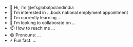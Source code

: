 - 👋 Hi, I’m @vfsglobalpolandindia
- 👀 I’m interested in ...book national emplyment appointment
- 🌱 I’m currently learning ...
- 💞️ I’m looking to collaborate on ...
- 📫 How to reach me ...
- 😄 Pronouns: ...
- ⚡ Fun fact: ...

<!---
vfsglobalpolandindia/vfsglobalpolandindia is a ✨ special ✨ repository because its `README.md` (this file) appears on your GitHub profile.
You can click the Preview link to take a look at your changes.
--->
